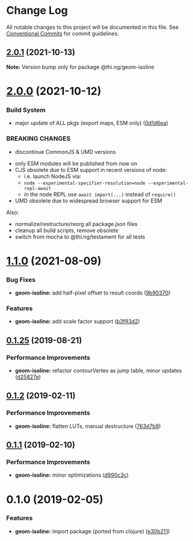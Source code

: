 # Change Log

All notable changes to this project will be documented in this file.
See [Conventional Commits](https://conventionalcommits.org) for commit guidelines.

## [2.0.1](https://github.com/thi-ng/umbrella/compare/@thi.ng/geom-isoline@2.0.0...@thi.ng/geom-isoline@2.0.1) (2021-10-13)

**Note:** Version bump only for package @thi.ng/geom-isoline





# [2.0.0](https://github.com/thi-ng/umbrella/compare/@thi.ng/geom-isoline@1.1.4...@thi.ng/geom-isoline@2.0.0) (2021-10-12)


### Build System

* major update of ALL pkgs (export maps, ESM only) ([0d1d6ea](https://github.com/thi-ng/umbrella/commit/0d1d6ea9fab2a645d6c5f2bf2591459b939c09b6))


### BREAKING CHANGES

* discontinue CommonJS & UMD versions

- only ESM modules will be published from now on
- CJS obsolete due to ESM support in recent versions of node:
  - i.e. launch NodeJS via:
  - `node --experimental-specifier-resolution=node --experimental-repl-await`
  - in the node REPL use `await import(...)` instead of `require()`
- UMD obsolete due to widespread browser support for ESM

Also:
- normalize/restructure/reorg all package.json files
- cleanup all build scripts, remove obsolete
- switch from mocha to @thi.ng/testament for all tests






#  [1.1.0](https://github.com/thi-ng/umbrella/compare/@thi.ng/geom-isoline@1.0.1...@thi.ng/geom-isoline@1.1.0) (2021-08-09) 

###  Bug Fixes 

- **geom-isoline:** add half-pixel offset to result coords ([9b90370](https://github.com/thi-ng/umbrella/commit/9b9037048a7664eca20fda50df44e3018323d475)) 

###  Features 

- **geom-isoline:** add scale factor support ([b3f93d2](https://github.com/thi-ng/umbrella/commit/b3f93d20ff56464d2bec86d2de721344872d0cbc)) 

##  [0.1.25](https://github.com/thi-ng/umbrella/compare/@thi.ng/geom-isoline@0.1.24...@thi.ng/geom-isoline@0.1.25) (2019-08-21) 

###  Performance Improvements 

- **geom-isoline:** refactor contourVertex as jump table, minor updates ([d25827e](https://github.com/thi-ng/umbrella/commit/d25827e)) 

##  [0.1.2](https://github.com/thi-ng/umbrella/compare/@thi.ng/geom-isoline@0.1.1...@thi.ng/geom-isoline@0.1.2) (2019-02-11) 

###  Performance Improvements 

- **geom-isoline:** flatten LUTs, manual destructure ([763d7b9](https://github.com/thi-ng/umbrella/commit/763d7b9)) 

##  [0.1.1](https://github.com/thi-ng/umbrella/compare/@thi.ng/geom-isoline@0.1.0...@thi.ng/geom-isoline@0.1.1) (2019-02-10) 

###  Performance Improvements 

- **geom-isoline:** minor optimizations ([d990c3c](https://github.com/thi-ng/umbrella/commit/d990c3c)) 

#  0.1.0 (2019-02-05) 

###  Features 

- **geom-isoline:** import package (ported from clojure) ([e30b211](https://github.com/thi-ng/umbrella/commit/e30b211))
